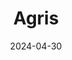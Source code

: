 ---  
layout: startup_page  
title: "Agris"  
id: "agris.group"  
permalink: "/agrisagris.group04302024/"  
website: "http://www.agris.group/"  
funding_round: "Equity"  
funding_amount: ""  
investors: "AgDevCo"  
about: "Agris, the agriculture division of Maris Ltd., is an East African agri-business platform focused on the production and distribution of high-quality herbs, vegetables, and avocados. It operates through three subsidiaries: Evergreen Fresh, Evergreen Herbs, and Evergreen Avocados, serving both domestic and international markets. Agris aims to promote food security, create jobs, and drive the development of world-class agro-industries."  
markets: "Agriculture, Herbs, Vegetables, Avocados"  
hq: "Nairobi, Nairobi County, Kenya"  
founded_year: "2020"  
linkedin: "https://www.linkedin.com/company/agris-s.a."  
twitter: ""  
instagram: ""  
facebook: ""  
crunchbase: ""  
pitchbook: "https://pitchbook.com/profiles/company/229644-19"  

date_display: "30-Apr-2024"  
date: "2024-04-30"

# SEO Optimization  
meta_title: "Agris - Equity"  
meta_description: "Agris, Agris, the agriculture division of Maris Ltd., is an East African agri-business platform focused on the production and distribution of high-quality he..."  
meta_keywords: "Agris, Agriculture, Herbs, Vegetables, Avocados, Equity funding"  
canonical_url: "https://startup.projectstartups.com/agrisagris.group04302024/"  
---